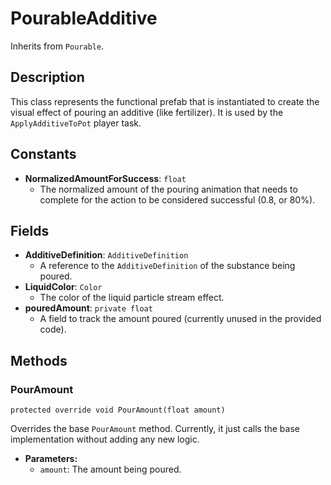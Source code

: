 # PourableAdditive

Inherits from `Pourable`.

## Description

This class represents the functional prefab that is instantiated to create the visual effect of pouring an additive (like fertilizer). It is used by the `ApplyAdditiveToPot` player task.

## Constants

-   **NormalizedAmountForSuccess**: `float`
    -   The normalized amount of the pouring animation that needs to complete for the action to be considered successful (0.8, or 80%).

## Fields

-   **AdditiveDefinition**: `AdditiveDefinition`
    -   A reference to the `AdditiveDefinition` of the substance being poured.
-   **LiquidColor**: `Color`
    -   The color of the liquid particle stream effect.
-   **pouredAmount**: `private float`
    -   A field to track the amount poured (currently unused in the provided code).

## Methods

### PourAmount
`protected override void PourAmount(float amount)`

Overrides the base `PourAmount` method. Currently, it just calls the base implementation without adding any new logic.

-   **Parameters:**
    -   `amount`: The amount being poured.
